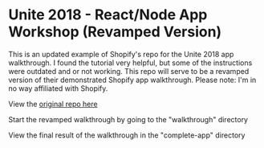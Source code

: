 # Unite 2018 - React/Node App Workshop (Revamped Version)

This is an updated example of Shopify's repo for the Unite 2018 app walkthrough. I found the tutorial very helpful, but some of the instructions were outdated and or not working. This repo will serve to be a revamped version of their demonstrated Shopify app walkthrough. Please note: I'm in no way affiliated with Shopify.

View the [original repo here](https://github.com/Shopify/unite-react-node-app-workshop)

Start the revamped walkthrough by going to the "walkthrough" directory

View the final result of the walkthrough in the "complete-app" directory
